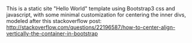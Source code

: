 This is a static site "Hello World" template using Bootstrap3 css and javascript, with some minimal customization for centering the inner divs, modeled after this stackoverflow post: http://stackoverflow.com/questions/22196587/how-to-center-align-vertically-the-container-in-bootstrap

